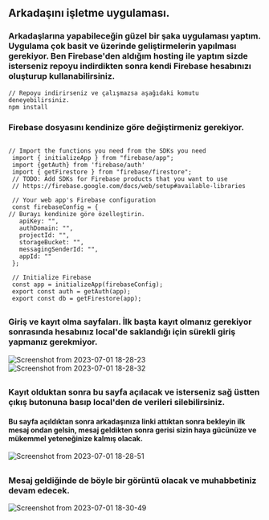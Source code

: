 ## Arkadaşını işletme uygulaması.
###  Arkadaşlarına yapabileceğin güzel bir şaka uygulaması yaptım. Uygulama çok basit ve üzerinde geliştirmelerin yapılması gerekiyor. Ben Firebase'den aldığım hosting ile yaptım sizde isterseniz repoyu indirdikten sonra kendi Firebase hesabınızı oluşturup kullanabilirsiniz.
```
// Repoyu indirirseniz ve çalışmazsa aşağıdaki komutu deneyebilirsiniz.
npm install
```
### Firebase dosyasını kendinize göre değiştirmeniz gerekiyor. 

```

// Import the functions you need from the SDKs you need 
 import { initializeApp } from "firebase/app"; 
 import {getAuth} from 'firebase/auth' 
 import { getFirestore } from "firebase/firestore"; 
 // TODO: Add SDKs for Firebase products that you want to use 
 // https://firebase.google.com/docs/web/setup#available-libraries 
  
 // Your web app's Firebase configuration 
 const firebaseConfig = { 
// Burayı kendinize göre özelleştirin. 
   apiKey: "", 
   authDomain: "", 
   projectId: "", 
   storageBucket: "", 
   messagingSenderId: "", 
   appId: "" 
 }; 
  
 // Initialize Firebase 
 const app = initializeApp(firebaseConfig); 
 export const auth = getAuth(app); 
 export const db = getFirestore(app);
```


##

### Giriş ve kayıt olma sayfaları. İlk başta kayıt olmanız gerekiyor sonrasında hesabınız local'de saklandığı için sürekli giriş yapmanız gerekmiyor.
![Screenshot from 2023-07-01 18-28-23](https://github.com/NapolyonNereli/Joke-App/assets/113799443/13d79fe3-ab14-43de-8a31-5a63fba31e57)
![Screenshot from 2023-07-01 18-28-32](https://github.com/NapolyonNereli/Joke-App/assets/113799443/0fbe80d4-5ca3-4966-be81-2fd3e7cf0327)
##
### Kayıt olduktan sonra bu sayfa açılacak ve isterseniz sağ üstten çıkış butonuna basıp local'den de verileri silebilirsiniz.
#### Bu sayfa açıldıktan sonra arkadaşınıza linki attıktan sonra bekleyin ilk mesaj ondan gelsin, mesaj geldikten sonra gerisi sizin haya gücünüze ve mükemmel yeteneğinize kalmış olacak.
![Screenshot from 2023-07-01 18-28-51](https://github.com/NapolyonNereli/Joke-App/assets/113799443/e061e643-9f4e-40f0-9b3a-645e7f06719b)
##
### Mesaj geldiğinde de böyle bir görüntü olacak ve muhabbetiniz devam edecek.
![Screenshot from 2023-07-01 18-30-49](https://github.com/NapolyonNereli/Joke-App/assets/113799443/20816342-84e3-4715-b8f4-f7af75cdf86b)
##

